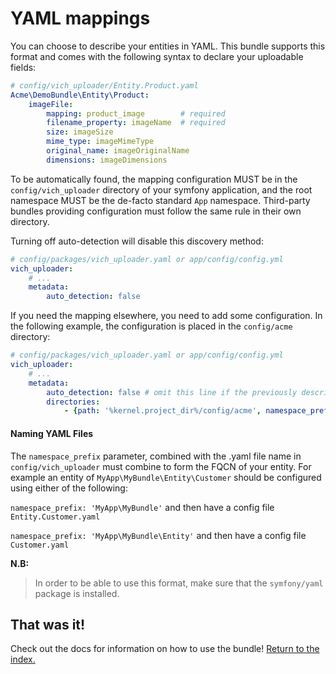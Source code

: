YAML mappings
=============

You can choose to describe your entities in YAML. This bundle supports this
format and comes with the following syntax to declare your uploadable fields:

```yaml
# config/vich_uploader/Entity.Product.yaml
Acme\DemoBundle\Entity\Product:
    imageFile:
        mapping: product_image        # required
        filename_property: imageName  # required
        size: imageSize
        mime_type: imageMimeType
        original_name: imageOriginalName
        dimensions: imageDimensions
```

To be automatically found, the mapping configuration MUST be in the `config/vich_uploader` directory 
of your symfony application, and the root namespace MUST be the de-facto standard `App` namespace.
Third-party bundles providing configuration must follow the same rule in their own directory.

Turning off auto-detection will disable this discovery method:

```yaml
# config/packages/vich_uploader.yaml or app/config/config.yml
vich_uploader:
    # ...
    metadata:
        auto_detection: false
```

If you need the mapping elsewhere, you need to add some configuration.
In the following example, the configuration is placed in the `config/acme` directory:

```yaml
# config/packages/vich_uploader.yaml or app/config/config.yml
vich_uploader:
    # ...
    metadata:
        auto_detection: false # omit this line if the previously described auto-discovery is still needed
        directories:
            - {path: '%kernel.project_dir%/config/acme', namespace_prefix: 'Acme'}
```

#### Naming YAML Files

The `namespace_prefix` parameter, combined with the .yaml file name in `config/vich_uploader` must
combine to form the FQCN of your entity. For example an entity of `MyApp\MyBundle\Entity\Customer`
should be configured using either of the following:

`namespace_prefix: 'MyApp\MyBundle'` and then have a config file `Entity.Customer.yaml`

`namespace_prefix: 'MyApp\MyBundle\Entity'` and then have a config file `Customer.yaml`

**N.B:**

> In order to be able to use this format, make sure that the `symfony/yaml`
> package is installed.

## That was it!

Check out the docs for information on how to use the bundle! [Return to the
index.](../index.md)
